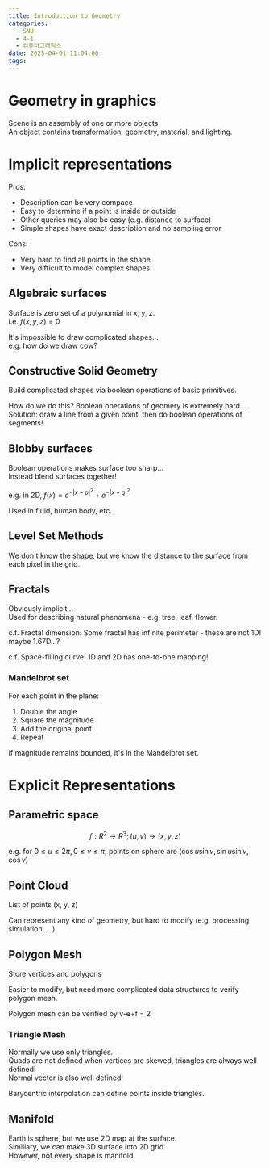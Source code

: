 ```yaml
---
title: Introduction to Geometry
categories:
  - SNU
  - 4-1
  - 컴퓨터그래픽스
date: 2025-04-01 11:04:06
tags:
---
```


# Geometry in graphics

Scene is an assembly of one or more objects.  
An object contains transformation, geometry, material, and lighting.

# Implicit representations

Pros:

- Description can be very compace
- Easy to determine if a point is inside or outside
- Other queries may also be easy (e.g. distance to surface)
- Simple shapes have exact description and no sampling error

Cons:

- Very hard to find all points in the shape
- Very difficult to model complex shapes

## Algebraic surfaces

Surface is zero set of a polynomial in x, y, z.  
i.e. $f(x, y, z) = 0$

It's impossible to draw complicated shapes...  
e.g. how do we draw cow?

## Constructive Solid Geometry

Build complicated shapes via boolean operations of basic primitives.

How do we do this? Boolean operations of geomery is extremely hard...  
Solution: draw a line from a given point, then do boolean operations of segments!

## Blobby surfaces

Boolean operations makes surface too sharp...  
Instead blend surfaces together!

e.g. in 2D, $f(x) = e^{-|x-p|^2} + e^{-|x-q|^2}$

Used in fluid, human body, etc.

## Level Set Methods

We don't know the shape, but we know the distance to the surface from each pixel in the grid.

## Fractals

Obviously implicit...  
Used for describing natural phenomena - e.g. tree, leaf, flower.

c.f. Fractal dimension: Some fractal has infinite perimeter - these are not 1D! maybe 1.67D...?

c.f. Space-filling curve: 1D and 2D has one-to-one mapping!

### Mandelbrot set

For each point in the plane:

1. Double the angle
1. Square the magnitude
1. Add the original point
1. Repeat

If magnitude remains bounded, it's in the Mandelbrot set.

# Explicit Representations

## Parametric space

$$f: R^2 \rightarrow R^3; (u, v) \rightarrow (x, y, z) $$

e.g. for $0 \leq u \leq 2\pi, 0 \leq v \leq \pi$, points on sphere are $(\cos u \sin v, \sin u \sin v, \cos v)$

## Point Cloud

List of points (x, y, z)

Can represent any kind of geometry, but hard to modify (e.g. processing, simulation, ...)

## Polygon Mesh

Store vertices and polygons

Easier to modify, but need more complicated data structures to verify polygon mesh.

Polygon mesh can be verified by v-e+f = 2

### Triangle Mesh

Normally we use only triangles.  
Quads are not defined when vertices are skewed, triangles are always well defined!  
Normal vector is also well defined!

Barycentric interpolation can define points inside triangles.

## Manifold

Earth is sphere, but we use 2D map at the surface.  
Similiary, we can make 3D surface into 2D grid.  
However, not every shape is manifold.
